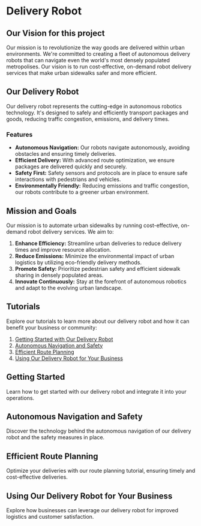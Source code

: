 # Delivery Robot

## Our Vision for this project

Our mission is to revolutionize the way goods are delivered within urban environments. We're committed to creating a fleet of autonomous delivery robots that can navigate even the world's most densely populated metropolises. Our vision is to run cost-effective, on-demand robot delivery services that make urban sidewalks safer and more efficient.

## Our Delivery Robot

Our delivery robot represents the cutting-edge in autonomous robotics technology. It's designed to safely and efficiently transport packages and goods, reducing traffic congestion, emissions, and delivery times.

### Features

- **Autonomous Navigation:** Our robots navigate autonomously, avoiding obstacles and ensuring timely deliveries.
- **Efficient Delivery:** With advanced route optimization, we ensure packages are delivered quickly and securely.
- **Safety First:** Safety sensors and protocols are in place to ensure safe interactions with pedestrians and vehicles.
- **Environmentally Friendly:** Reducing emissions and traffic congestion, our robots contribute to a greener urban environment.

## Mission and Goals

Our mission is to automate urban sidewalks by running cost-effective, on-demand robot delivery services. We aim to:

1. **Enhance Efficiency:** Streamline urban deliveries to reduce delivery times and improve resource allocation.
2. **Reduce Emissions:** Minimize the environmental impact of urban logistics by utilizing eco-friendly delivery methods.
3. **Promote Safety:** Prioritize pedestrian safety and efficient sidewalk sharing in densely populated areas.
4. **Innovate Continuously:** Stay at the forefront of autonomous robotics and adapt to the evolving urban landscape.

## Tutorials

Explore our tutorials to learn more about our delivery robot and how it can benefit your business or community:

1. [Getting Started with Our Delivery Robot](#getting-started)
2. [Autonomous Navigation and Safety](#autonomous-navigation)
3. [Efficient Route Planning](#route-planning)
4. [Using Our Delivery Robot for Your Business](#business-use)

## Getting Started

Learn how to get started with our delivery robot and integrate it into your operations.

## Autonomous Navigation and Safety

Discover the technology behind the autonomous navigation of our delivery robot and the safety measures in place.

## Efficient Route Planning

Optimize your deliveries with our route planning tutorial, ensuring timely and cost-effective deliveries.

## Using Our Delivery Robot for Your Business

Explore how businesses can leverage our delivery robot for improved logistics and customer satisfaction.


